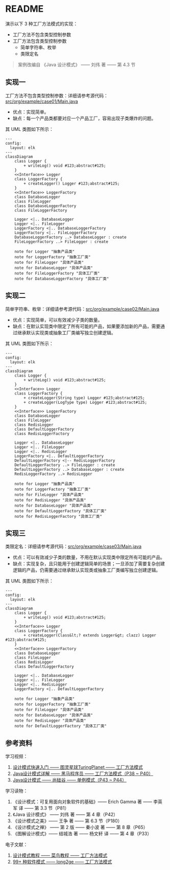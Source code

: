 # README
演示以下 3 种工厂方法模式的实现：
+ 工厂方法不包含类型控制参数
+ 工厂方法包含类型控制参数
  + 简单字符串、枚举
  + 类限定名
> 案例改编自 《Java 设计模式》 —— 刘伟 著 —— 第 4.3 节
## 实现一
工厂方法不包含类型控制参数：详细请参考源代码：[src/org/example/case01/Main.java](./src/org/example/case01/Main.java)
+ 优点：实现简单。
+ 缺点：每一个产品类都要对应一个产品工厂，容易出现子类爆炸的问题。

其 UML 类图如下所示：
```mermaid
---
config:
  layout: elk
---
classDiagram
    class Logger {
        + writeLog() void #123;abstract#125;
    }
    <<Interface>> Logger
    class LoggerFactory {
        + createLogger() Logger #123;abstract#125;
    }
    <<Interface>> LoggerFactory
    class DatabaseLogger
    class FileLogger
    class DatabaseLoggerFactory
    class FileLoggerFactory

    Logger <|.. DatabaseLogger
    Logger <|.. FileLogger
    LoggerFactory <|.. DatabaseLoggerFactory
    LoggerFactory <|.. FileLoggerFactory
    DatabaseLoggerFactory ..> DatabaseLogger : create
    FileLoggerFactory ..> FileLogger : create

    note for Logger "抽象产品类"
    note for LoggerFactory "抽象工厂类"
    note for FileLogger "具体产品类"
    note for DatabaseLogger "具体产品类"
    note for FileLoggerFactory "具体工厂类"
    note for DatabaseLoggerFactory "具体工厂类"
```

## 实现二
简单字符串、枚举：详细请参考源代码：[src/org/example/case02/Main.java](./src/org/example/case02/Main.java)
+ 优点：实现简单，可以有效减少子类的数量。
+ 缺点：在默认实现类中限定了所有可能的产品，如果要添加新的产品，需要通过继承默认实现类或抽象工厂类编写独立创建逻辑。

其 UML 类图如下所示：
```mermaid
---
config:
  layout: elk
---
classDiagram
    class Logger {
        + writeLog() void #123;abstract#125;
    }
    <<Interface>> Logger
    class LoggerFactory {
        + createLogger(String type) Logger #123;abstract#125;
        + createLogger(LogType type) Logger #123;abstract#125;
    }
    <<Interface>> LoggerFactory
    class DatabaseLogger
    class FileLogger
    class RedisLogger
    class DefaultLoggerFactory
    class RedisLoggerFactory

    Logger <|.. DatabaseLogger
    Logger <|.. FileLogger
    Logger <|.. RedisLogger
    LoggerFactory <|.. DefaultLoggerFactory
    DefaultLoggerFactory <|-- RedisLoggerFactory
    DefaultLoggerFactory ..> FileLogger : create
    DefaultLoggerFactory ..> DatabaseLogger : create
    RedisLoggerFactory ..> RedisLogger

    note for Logger "抽象产品类"
    note for LoggerFactory "抽象工厂类"
    note for FileLogger "具体产品类"
    note for RedisLogger "具体产品类"
    note for DatabaseLogger "具体产品类"
    note for DefaultLoggerFactory "具体工厂类"
    note for RedisLoggerFactory "具体工厂类"
```

## 实现三
类限定名：详细请参考源代码：[src/org/example/case03/Main.java](./src/org/example/case03/Main.java)
+ 优点：可以有效减少子类的数量，不用在默认实现类中限定所有可能的产品。
+ 缺点：实现复杂，且只能用于创建逻辑简单的场景；一旦添加了需要复杂创建逻辑的产品，仍需要通过继承默认实现类或抽象工厂类编写独立创建逻辑。

其 UML 类图如下所示：
```mermaid
---
config:
  layout: elk
---
classDiagram
    class Logger {
        + writeLog() void #123;abstract#125;
    }
    <<Interface>> Logger
    class LoggerFactory {
        + createLogger(Class&lt;? extends Logger&gt; clazz) Logger #123;abstract#125;
    }
    <<Interface>> LoggerFactory
    class DatabaseLogger
    class FileLogger
    class RedisLogger
    class DefaultLoggerFactory

    Logger <|.. DatabaseLogger
    Logger <|.. FileLogger
    Logger <|.. RedisLogger
    LoggerFactory <|.. DefaultLoggerFactory

    note for Logger "抽象产品类"
    note for LoggerFactory "抽象工厂类"
    note for FileLogger "具体产品类"
    note for DatabaseLogger "具体产品类"
    note for RedisLogger "具体产品类"
    note for DefaultLoggerFactory "具体工厂类"
```
## 参考资料
学习视频：
1. [设计模式快速入门 —— 图灵星球TuringPlanet —— 工厂方法模式](https://www.bilibili.com/video/BV1284y1H7FR/)
2. [Java设计模式详解 —— 黑马程序员 —— 工厂方法模式（P38 ~ P40）](https://www.bilibili.com/video/BV1Np4y1z7BU?p=38)
3. [Java设计模式 —— 尚硅谷 —— 单例模式（P43 ~ P44）](https://www.bilibili.com/video/BV1G4411c7N4?p=43)

学习读物：
1. 《设计模式：可复用面向对象软件的基础》—— Erich Gamma 著 —— 李英军 译 —— 第 3.3 节（P81）
2. 《Java 设计模式》 —— 刘伟 著 —— 第 4 章（P42）
3. 《设计模式之美》—— 王争 著 —— 第 6.3 节（P180）
4. 《设计模式之禅》 —— 第 2 版 —— 秦小波 著 —— 第 8 章（P65）
5. 《图解设计模式》—— 结城浩 著 —— 杨文轩 译 —— 第 4 章（P33）

电子文献：
1. [设计模式教程 —— 菜鸟教程 —— 工厂方法模式](https://www.runoob.com/design-pattern/factory-pattern.html)
2. [99+ 种软件模式 —— long2ge —— 工厂方法模式](https://learnku.com/docs/99-software-pattern/factory-pattern/11960)